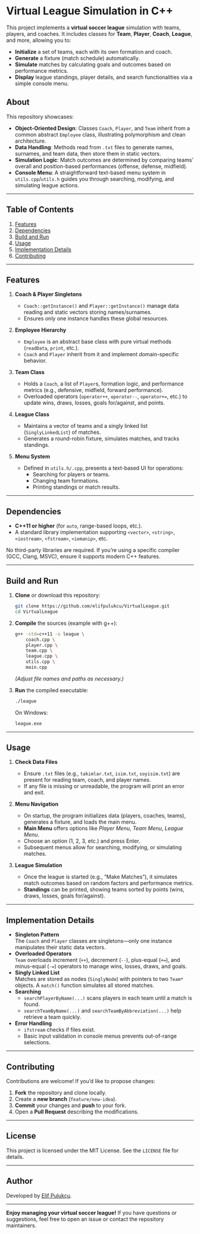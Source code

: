 # Virtual League Simulation in C++

This project implements a **virtual soccer league** simulation with teams, players, and coaches. It includes classes for **Team**, **Player**, **Coach**, **League**, and more, allowing you to:

- **Initialize** a set of teams, each with its own formation and coach.  
- **Generate** a fixture (match schedule) automatically.  
- **Simulate** matches by calculating goals and outcomes based on performance metrics.  
- **Display** league standings, player details, and search functionalities via a simple console menu.

## About

This repository showcases:
- **Object-Oriented Design**: Classes `Coach`, `Player`, and `Team` inherit from a common abstract `Employee` class, illustrating polymorphism and clean architecture.
- **Data Handling**: Methods read from `.txt` files to generate names, surnames, and team data, then store them in static vectors.
- **Simulation Logic**: Match outcomes are determined by comparing teams’ overall and position-based performances (offense, defense, midfield).
- **Console Menu**: A straightforward text-based menu system in `utils.cpp`/`utils.h` guides you through searching, modifying, and simulating league actions.

---

## Table of Contents

1. [Features](#features)  
3. [Dependencies](#dependencies)  
4. [Build and Run](#build-and-run)  
5. [Usage](#usage)  
6. [Implementation Details](#implementation-details)  
7. [Contributing](#contributing)  

---

## Features

1. **Coach & Player Singletons**  
   - `Coach::getInstance()` and `Player::getInstance()` manage data reading and static vectors storing names/surnames.  
   - Ensures only one instance handles these global resources.

2. **Employee Hierarchy**  
   - `Employee` is an abstract base class with pure virtual methods (`readData`, `print`, etc.).  
   - `Coach` and `Player` inherit from it and implement domain-specific behavior.

3. **Team Class**  
   - Holds a `Coach`, a list of `Player`s, formation logic, and performance metrics (e.g., defensive, midfield, forward performance).  
   - Overloaded operators (`operator++`, `operator--`, `operator+=`, etc.) to update wins, draws, losses, goals for/against, and points.

4. **League Class**  
   - Maintains a vector of teams and a singly linked list (`SinglyLinkedList`) of matches.  
   - Generates a round-robin fixture, simulates matches, and tracks standings.

5. **Menu System**  
   - Defined in `utils.h/.cpp`, presents a text-based UI for operations:
     - Searching for players or teams.
     - Changing team formations.
     - Printing standings or match results.

---

## Dependencies

- **C++11 or higher** (for `auto`, range-based loops, etc.).  
- A standard library implementation supporting `<vector>`, `<string>`, `<iostream>`, `<fstream>`, `<iomanip>`, etc.

No third-party libraries are required. If you’re using a specific compiler (GCC, Clang, MSVC), ensure it supports modern C++ features.

---

## Build and Run

1. **Clone** or download this repository:
   ```bash
   git clone https://github.com/elifpulukcu/VirtualLeague.git
   cd VirtualLeague
   ```
2. **Compile** the sources (example with g++):
   ```bash
   g++ -std=c++11 -o league \
       coach.cpp \
       player.cpp \
       team.cpp \
       league.cpp \
       utils.cpp \
       main.cpp
   ```
   *(Adjust file names and paths as necessary.)*

3. **Run** the compiled executable:
   ```bash
   ./league
   ```
   On Windows:
   ```bat
   league.exe
   ```

---

## Usage

1. **Check Data Files**  
   - Ensure `.txt` files (e.g., `takimlar.txt`, `isim.txt`, `soyisim.txt`) are present for reading team, coach, and player names.
   - If any file is missing or unreadable, the program will print an error and exit.

2. **Menu Navigation**  
   - On startup, the program initializes data (players, coaches, teams), generates a fixture, and loads the main menu.
   - **Main Menu** offers options like *Player Menu*, *Team Menu*, *League Menu*.
   - Choose an option (1, 2, 3, etc.) and press Enter.  
   - Subsequent menus allow for searching, modifying, or simulating matches.

3. **League Simulation**  
   - Once the league is started (e.g., “Make Matches”), it simulates match outcomes based on random factors and performance metrics.
   - **Standings** can be printed, showing teams sorted by points (wins, draws, losses, goals for/against).

---

## Implementation Details

- **Singleton Pattern**  
  The `Coach` and `Player` classes are singletons—only one instance manipulates their static data vectors.
- **Overloaded Operators**  
  `Team` overloads increment (`++`), decrement (`--`), plus-equal (`+=`), and minus-equal (`-=`) operators to manage wins, losses, draws, and goals.
- **Singly Linked List**  
  Matches are stored as nodes (`SinglyNode`) with pointers to two `Team*` objects. A `match()` function simulates all stored matches.
- **Searching**  
  - `searchPlayerByName(...)` scans players in each team until a match is found.
  - `searchTeamByName(...)` and `searchTeamByAbbreviation(...)` help retrieve a team quickly.
- **Error Handling**  
  - `ifstream` checks if files exist.
  - Basic input validation in console menus prevents out-of-range selections.

---

## Contributing

Contributions are welcome! If you’d like to propose changes:

1. **Fork** the repository and clone locally.  
2. Create a **new branch** (`feature/new-idea`).  
3. **Commit** your changes and **push** to your fork.  
4. Open a **Pull Request** describing the modifications.

---

## License

This project is licensed under the MIT License. See the `LICENSE` file for details.

---

## Author

Developed by [Elif Pulukçu](https://github.com/elifpulukcu).

---

**Enjoy managing your virtual soccer league!** If you have questions or suggestions, feel free to open an issue or contact the repository maintainers.
